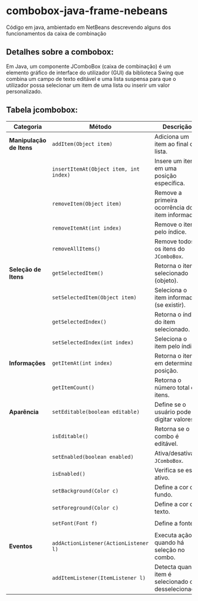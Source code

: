 # **combobox-java-frame-nebeans**
Código em java, ambientado em NetBeans descrevendo alguns dos funcionamentos da caixa de combinação

## **Detalhes sobre a combobox:**
Em Java, um componente JComboBox (caixa de combinação) é um elemento gráfico de interface do utilizador (GUI) da biblioteca Swing que combina um campo de texto editável e uma lista suspensa para que o utilizador possa selecionar um item de uma lista ou inserir um valor personalizado. 

## **Tabela jcombobox:**

| **Categoria**            | **Método**                             | **Descrição**                                        | **Exemplo de uso**                                                                                                     |
| ------------------------ | -------------------------------------- | ---------------------------------------------------- | ---------------------------------------------------------------------------------------------------------------------- |
| **Manipulação de Itens** | `addItem(Object item)`                 | Adiciona um item ao final da lista.                  | `cbCores.addItem("Azul");`                                                                                             |
|                          | `insertItemAt(Object item, int index)` | Insere um item em uma posição específica.            | `cbCores.insertItemAt("Verde", 1);`                                                                                    |
|                          | `removeItem(Object item)`              | Remove a primeira ocorrência do item informado.      | `cbCores.removeItem("Azul");`                                                                                          |
|                          | `removeItemAt(int index)`              | Remove o item pelo índice.                           | `cbCores.removeItemAt(0);`                                                                                             |
|                          | `removeAllItems()`                     | Remove todos os itens do `JComboBox`.                | `cbCores.removeAllItems();`                                                                                            |
| **Seleção de Itens**     | `getSelectedItem()`                    | Retorna o item selecionado (objeto).                 | `Object cor = cbCores.getSelectedItem();`                                                                              |
|                          | `setSelectedItem(Object item)`         | Seleciona o item informado (se existir).             | `cbCores.setSelectedItem("Vermelho");`                                                                                 |
|                          | `getSelectedIndex()`                   | Retorna o índice do item selecionado.                | `int i = cbCores.getSelectedIndex();`                                                                                  |
|                          | `setSelectedIndex(int index)`          | Seleciona o item pelo índice.                        | `cbCores.setSelectedIndex(2);`                                                                                         |
| **Informações**          | `getItemAt(int index)`                 | Retorna o item em determinada posição.               | `String cor = (String) cbCores.getItemAt(1);`                                                                          |
|                          | `getItemCount()`                       | Retorna o número total de itens.                     | `int qtd = cbCores.getItemCount();`                                                                                    |
| **Aparência**            | `setEditable(boolean editable)`        | Define se o usuário pode digitar valores.            | `cbCores.setEditable(true);`                                                                                           |
|                          | `isEditable()`                         | Retorna se o combo é editável.                       | `boolean edit = cbCores.isEditable();`                                                                                 |
|                          | `setEnabled(boolean enabled)`          | Ativa/desativa o `JComboBox`.                        | `cbCores.setEnabled(false);`                                                                                           |
|                          | `isEnabled()`                          | Verifica se está ativo.                              | `boolean ativo = cbCores.isEnabled();`                                                                                 |
|                          | `setBackground(Color c)`               | Define a cor de fundo.                               | `cbCores.setBackground(Color.LIGHT_GRAY);`                                                                             |
|                          | `setForeground(Color c)`               | Define a cor do texto.                               | `cbCores.setForeground(Color.BLUE);`                                                                                   |
|                          | `setFont(Font f)`                      | Define a fonte.                                      | `cbCores.setFont(new Font("Arial", Font.BOLD, 14));`                                                                   |
| **Eventos**              | `addActionListener(ActionListener l)`  | Executa ação quando há seleção no combo.             | `java cbCores.addActionListener(e -> { System.out.println(cbCores.getSelectedItem()); });`                             |
|                          | `addItemListener(ItemListener l)`      | Detecta quando item é selecionado ou desselecionado. | `java cbCores.addItemListener(e -> { if (e.getStateChange()==ItemEvent.SELECTED) System.out.println(e.getItem()); });` |
